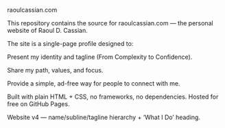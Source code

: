 raoulcassian.com

This repository contains the source for raoulcassian.com
 — the personal website of Raoul D. Cassian.

The site is a single-page profile designed to:

Present my identity and tagline (From Complexity to Confidence).

Share my path, values, and focus.

Provide a simple, ad-free way for people to connect with me.

Built with plain HTML + CSS, no frameworks, no dependencies.
Hosted for free on GitHub Pages.

Website v4 — name/subline/tagline hierarchy + ‘What I Do’ heading.
